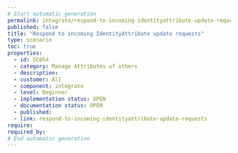 ```yaml
---
# Start automatic generation
permalink: integrate/respond-to-incoming-identityattribute-update-requests
published: false
title: "Respond to incoming IdentityAttribute update requests"
type: scenario
toc: true
properties:
  - id: SC054
  - category: Manage Attributes of others
  - description:
  - customer: All
  - component: integrate
  - level: Beginner
  - implementation status: OPEN
  - documentation status: OPEN
  - published:
  - link: respond-to-incoming-identityattribute-update-requests
require:
required_by:
# End automatic generation
---
```


